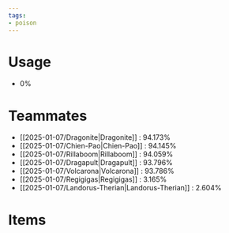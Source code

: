 ```yaml
---
tags:
- poison
---
```

# Usage
- 0%
# Teammates
- [[2025-01-07/Dragonite|Dragonite]] : 94.173%
- [[2025-01-07/Chien-Pao|Chien-Pao]] : 94.145%
- [[2025-01-07/Rillaboom|Rillaboom]] : 94.059%
- [[2025-01-07/Dragapult|Dragapult]] : 93.796%
- [[2025-01-07/Volcarona|Volcarona]] : 93.786%
- [[2025-01-07/Regigigas|Regigigas]] : 3.165%
- [[2025-01-07/Landorus-Therian|Landorus-Therian]] : 2.604%
# Items